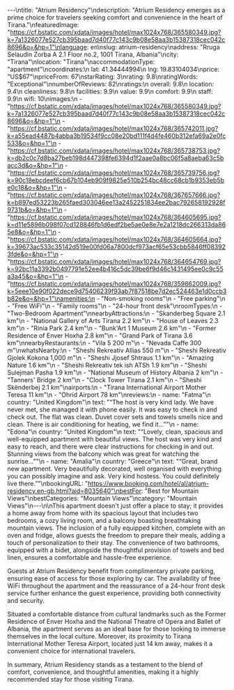 ---\ntitle: "Atrium Residency"\ndescription: "Atrium Residency emerges as a prime choice for travelers seeking comfort and convenience in the heart of Tirana."\nfeaturedImage: "https://cf.bstatic.com/xdata/images/hotel/max1024x768/365580349.jpg?k=7a1326077e527cb395baad7d40f77c143c9b08e58aa3b15387318cec042c8696&o=&hp=1"\nlanguage: en\nslug: atrium-residency\naddress: "Rruga Selaudin Zorba A 2.1 Floor no.2, 1001 Tirana, Albania"\ncity: "Tirana"\nlocation: "Tirana"\naccommodationType: "apartment"\ncoordinates:\n  lat: 41.34444994\n  lng: 19.83104034\nprice: "US$67"\npriceFrom: 67\nstarRating: 3\nrating: 9.8\nratingWords: "Exceptional"\nnumberOfReviews: 82\nratings:\n  overall: 9.8\n  location: 9.4\n  cleanliness: 9.8\n  facilities: 9.9\n  value: 9.9\n  comfort: 9.9\n  staff: 9.9\n  wifi: 10\nimages:\n  - "https://cf.bstatic.com/xdata/images/hotel/max1024x768/365580349.jpg?k=7a1326077e527cb395baad7d40f77c143c9b08e58aa3b15387318cec042c8696&o=&hp=1"\n  - "https://cf.bstatic.com/xdata/images/hotel/max1024x768/365742011.jpg?k=a55ead4487b4abba3b19534f9cc08e20bd111f4d4fe460b312efa69a2e0fc533&o=&hp=1"\n  - "https://cf.bstatic.com/xdata/images/hotel/max1024x768/365738753.jpg?k=db2c0c7d8ba27beb198d447398fe6394d1f2aae0a8bc06f5a8aeba63c5bacc3d&o=&hp=1"\n  - "https://cf.bstatic.com/xdata/images/hotel/max1024x768/365739756.jpg?k=90c18ebcdeef6cb67b104eb909f9825e510b254bc48cc68cb1b9353eb5be0c18&o=&hp=1"\n  - "https://cf.bstatic.com/xdata/images/hotel/max1024x768/367657666.jpg?k=b897ed53223b265faed303046ee13a2452251834ee2bac792658192928f9731b&o=&hp=1"\n  - "https://cf.bstatic.com/xdata/images/hotel/max1024x768/364605695.jpg?k=d11e5896b098f07cd128846fb1d6edf2be5ae0e8e7e2a1218dc266313da865e8&o=&hp=1"\n  - "https://cf.bstatic.com/xdata/images/hotel/max1024x768/364605664.jpg?k=39673ac533c35142d519e00fd06a7800dcf973acf65e53cbb5846ff083923fde&o=&hp=1"\n  - "https://cf.bstatic.com/xdata/images/hotel/max1024x768/364654769.jpg?k=92bc11a3392b0497791e52ee4b416c5dc39be6f9d46c1431495ee0c9c55a3a45&o=&hp=1"\n  - "https://cf.bstatic.com/xdata/images/hotel/max1024x768/359862009.jpg?k=5eee10e90f022dece9d75406239f93ab7f87518be7d2ec524463e1d0ccb3b82e&o=&hp=1"\namenities:\n  - "Non-smoking rooms"\n  - "Free parking"\n  - "Free WiFi"\n  - "Family rooms"\n  - "24-hour front desk"\nroomTypes:\n  - "Two-Bedroom Apartment"\nnearbyAttractions:\n  - "Skanderbeg Square 2.1 km"\n  - "National Gallery of Arts Tirana 2.2 km"\n  - "House of Leaves 2.3 km"\n  - "Rinia Park 2.4 km"\n  - "Bunk'Art 1 Museum 2.6 km"\n  - "Former Residence of Enver Hoxha 2.8 km"\n  - "Grand Park of Tirana 3.6 km"\nnearbyRestaurants:\n  - "Vila 5 200 m"\n  - "Nevada Caffe 300 m"\nwhatsNearby:\n  - "Sheshi Rekreativ Allias 550 m"\n  - "Sheshi Rekreativ Gjolek Kokona 1,000 m"\n  - "Sheshi Jjosef Shtraus 1.1 km"\n  - "Amazing Nature 1.6 km"\n  - "Sheshi Rekreativ tek ish ATSh 1.9 km"\n  - "Sheshi Sulejman Pasha 1.9 km"\n  - "National Museum of History Albania 2 km"\n  - "Tanners' Bridge 2 km"\n  - "Clock Tower Tirana 2.1 km"\n  - "Sheshi Skënderbej 2.1 km"\nairports:\n  - "Tirana International Airport Mother Teresa 11 km"\n  - "Ohrid Airport 78 km"\nreviews:\n  - name: "Fatma"\n    country: "United Kingdom"\n    text: "“The host is very kind lady. We have never met, she managed it with phone easily. It was easy to check in and check out. The flat was clean. Duvet cover sets and towels smells nice and clean. There is air conditioning for heating, we find it...”"\n  - name: "Edona"\n    country: "United Kingdom"\n    text: "“Lovely, clean, spacious and well-equipped apartment with beautiful views. The host was very kind and easy to reach, and there were clear instructions for checking in and out. Stunning views from the balcony which was great for watching the sunrise...”"\n  - name: "Amalia"\n    country: "Greece"\n    text: "“Great, brand new apartment. Very beautifully decorated, well organised with everything you can possibly imagine and ask. Very kind hostess. You could definitely live there.”"\nbookingURL: "https://www.booking.com/hotel/al/atrium-residency.en-gb.html?aid=8035640"\nbestFor: "Best for Mountain Views"\nbestCategories: "Mountain Views"\ncategory: "Mountain Views"\n---\n\nThis apartment doesn't just offer a place to stay; it provides a home away from home with its spacious layout that includes two bedrooms, a cozy living room, and a balcony boasting breathtaking mountain views. The inclusion of a fully equipped kitchen, complete with an oven and fridge, allows guests the freedom to prepare their meals, adding a touch of personalization to their stay. The convenience of two bathrooms, equipped with a bidet, alongside the thoughtful provision of towels and bed linen, ensures a comfortable and hassle-free experience.

Guests at Atrium Residency benefit from complimentary private parking, ensuring ease of access for those exploring by car. The availability of free WiFi throughout the apartment and the reassurance of a 24-hour front desk service further enhance the guest experience, providing both connectivity and security.

Situated a comfortable distance from cultural landmarks such as the Former Residence of Enver Hoxha and the National Theatre of Opera and Ballet of Albania, the apartment serves as an ideal base for those looking to immerse themselves in the local culture. Moreover, its proximity to Tirana International Mother Teresa Airport, located just 14 km away, makes it a convenient choice for international travelers.

In summary, Atrium Residency stands as a testament to the blend of comfort, convenience, and thoughtful amenities, making it a highly recommended stay for those visiting Tirana.
